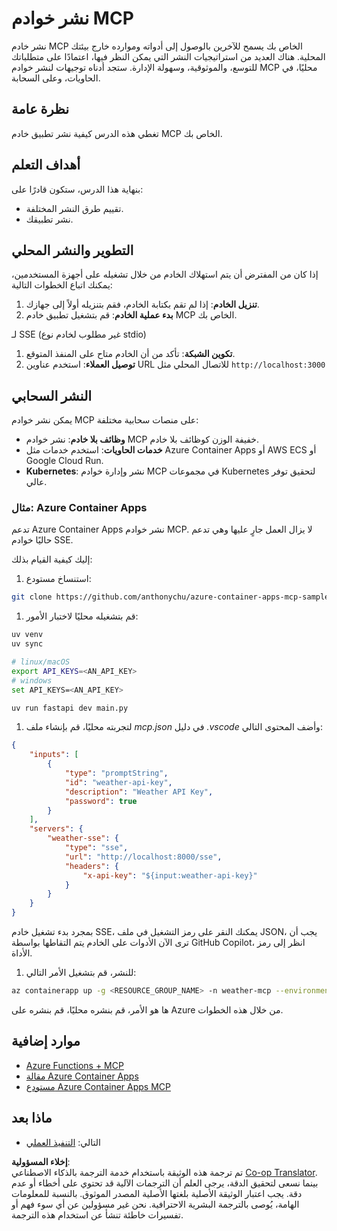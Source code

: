 <!--
CO_OP_TRANSLATOR_METADATA:
{
  "original_hash": "7816cc28f7ab9a54e31f9246429ffcd9",
  "translation_date": "2025-05-17T12:49:28+00:00",
  "source_file": "03-GettingStarted/08-deployment/README.md",
  "language_code": "ar"
}
-->
# نشر خوادم MCP

نشر خادم MCP الخاص بك يسمح للآخرين بالوصول إلى أدواته وموارده خارج بيئتك المحلية. هناك العديد من استراتيجيات النشر التي يمكن النظر فيها، اعتمادًا على متطلباتك للتوسع، والموثوقية، وسهولة الإدارة. ستجد أدناه توجيهات لنشر خوادم MCP محليًا، في الحاويات، وعلى السحابة.

## نظرة عامة

تغطي هذه الدرس كيفية نشر تطبيق خادم MCP الخاص بك.

## أهداف التعلم

بنهاية هذا الدرس، ستكون قادرًا على:

- تقييم طرق النشر المختلفة.
- نشر تطبيقك.

## التطوير والنشر المحلي

إذا كان من المفترض أن يتم استهلاك الخادم من خلال تشغيله على أجهزة المستخدمين، يمكنك اتباع الخطوات التالية:

1. **تنزيل الخادم**: إذا لم تقم بكتابة الخادم، فقم بتنزيله أولاً إلى جهازك.
1. **بدء عملية الخادم**: قم بتشغيل تطبيق خادم MCP الخاص بك.

لـ SSE (غير مطلوب لخادم نوع stdio)

1. **تكوين الشبكة**: تأكد من أن الخادم متاح على المنفذ المتوقع.
1. **توصيل العملاء**: استخدم عناوين URL للاتصال المحلي مثل `http://localhost:3000`

## النشر السحابي

يمكن نشر خوادم MCP على منصات سحابية مختلفة:

- **وظائف بلا خادم**: نشر خوادم MCP خفيفة الوزن كوظائف بلا خادم.
- **خدمات الحاويات**: استخدم خدمات مثل Azure Container Apps أو AWS ECS أو Google Cloud Run.
- **Kubernetes**: نشر وإدارة خوادم MCP في مجموعات Kubernetes لتحقيق توفر عالي.

### مثال: Azure Container Apps

تدعم Azure Container Apps نشر خوادم MCP. لا يزال العمل جارٍ عليها وهي تدعم حاليًا خوادم SSE.

إليك كيفية القيام بذلك:

1. استنساخ مستودع:

  ```sh
  git clone https://github.com/anthonychu/azure-container-apps-mcp-sample.git
  ```

1. قم بتشغيله محليًا لاختبار الأمور:

  ```sh
  uv venv
  uv sync

  # linux/macOS
  export API_KEYS=<AN_API_KEY>
  # windows
  set API_KEYS=<AN_API_KEY>

  uv run fastapi dev main.py
  ```

1. لتجربته محليًا، قم بإنشاء ملف *mcp.json* في دليل *.vscode* وأضف المحتوى التالي:

  ```json
  {
      "inputs": [
          {
              "type": "promptString",
              "id": "weather-api-key",
              "description": "Weather API Key",
              "password": true
          }
      ],
      "servers": {
          "weather-sse": {
              "type": "sse",
              "url": "http://localhost:8000/sse",
              "headers": {
                  "x-api-key": "${input:weather-api-key}"
              }
          }
      }
  }
  ```

  بمجرد بدء تشغيل خادم SSE، يمكنك النقر على رمز التشغيل في ملف JSON، يجب أن ترى الآن الأدوات على الخادم يتم التقاطها بواسطة GitHub Copilot، انظر إلى رمز الأداة.

1. للنشر، قم بتشغيل الأمر التالي:

  ```sh
  az containerapp up -g <RESOURCE_GROUP_NAME> -n weather-mcp --environment mcp -l westus --env-vars API_KEYS=<AN_API_KEY> --source .
  ```

ها هو الأمر، قم بنشره محليًا، قم بنشره على Azure من خلال هذه الخطوات.

## موارد إضافية

- [Azure Functions + MCP](https://learn.microsoft.com/en-us/samples/azure-samples/remote-mcp-functions-dotnet/remote-mcp-functions-dotnet/)
- [مقالة Azure Container Apps](https://techcommunity.microsoft.com/blog/appsonazureblog/host-remote-mcp-servers-in-azure-container-apps/4403550)
- [مستودع Azure Container Apps MCP](https://github.com/anthonychu/azure-container-apps-mcp-sample)

## ماذا بعد

- التالي: [التنفيذ العملي](/04-PracticalImplementation/README.md)

**إخلاء المسؤولية**:  
تم ترجمة هذه الوثيقة باستخدام خدمة الترجمة بالذكاء الاصطناعي [Co-op Translator](https://github.com/Azure/co-op-translator). بينما نسعى لتحقيق الدقة، يرجى العلم أن الترجمات الآلية قد تحتوي على أخطاء أو عدم دقة. يجب اعتبار الوثيقة الأصلية بلغتها الأصلية المصدر الموثوق. بالنسبة للمعلومات الهامة، يُوصى بالترجمة البشرية الاحترافية. نحن غير مسؤولين عن أي سوء فهم أو تفسيرات خاطئة تنشأ عن استخدام هذه الترجمة.